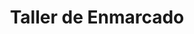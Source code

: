 ---
title: "Taller de Enmarcado"
url: /ciudad-autonoma-de-buenos-aires/taller-de-enmarcado/
shop: Rahmen
---